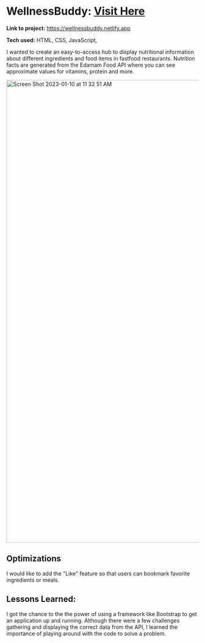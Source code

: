 



# WellnessBuddy: <a href="https://wellnessbuddy.netlify.app" target="_blank">Visit Here</a>
**Link to project:** https://wellnessbuddy.netlify.app <br>


**Tech used:** HTML, CSS, JavaScript, 

I wanted to create an easy-to-access hub to display nutritional information about different ingredients and food items in fastfood restaurants. Nutrition facts are generated from the Edamam Food API where you can see approximate values for vitamins, protein and more.

<img width="1210" alt="Screen Shot 2023-01-10 at 11 32 51 AM" src="https://user-images.githubusercontent.com/102558203/211644569-66cac295-783b-4ef3-853e-144c9dd36bcb.png">




## Optimizations
I would like to add the "Like" feature so that users can bookmark favorite ingredients or meals.


## Lessons Learned:
I got the chance to the the power of using a framework like Bootstrap to get an application up and running. Although there were a few challenges gathering and displaying the correct data from the API, I learned the importance of playing around with the code to solve a problem.
